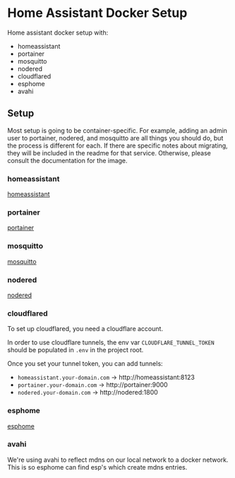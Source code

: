 # Home Assistant Docker Setup
Home assistant docker setup with:
- homeassistant
- portainer
- mosquitto
- nodered
- cloudflared
- esphome
- avahi


## Setup
Most setup is going to be container-specific. For example, adding an admin user to portainer, nodered, and mosquitto are all things you should do, but the process is different for each. If there are specific notes about migrating, they will be included in the readme for that service. Otherwise, please consult the documentation for the image.

### homeassistant
[homeassistant](homeassistant/README.md)

### portainer
[portainer](portainer/README.md)

### mosquitto
[mosquitto](mosquitto/README.md)

### nodered
[nodered](nodered/README.md)

### cloudflared
To set up cloudflared, you need a cloudflare account.

In order to use cloudflare tunnels, the env var `CLOUDFLARE_TUNNEL_TOKEN` should be populated in `.env` in the project root.

Once you set your tunnel token, you can add tunnels:
- `homeassistant.your-domain.com` -> http://homeassistant:8123
- `portainer.your-domain.com` -> http://portainer:9000
- `nodered.your-domain.com` -> http://nodered:1800

### esphome
[esphome](esphome/README.md)

### avahi
We're using avahi to reflect mdns on our local network to a docker network. This is so esphome can find esp's which create mdns entries.